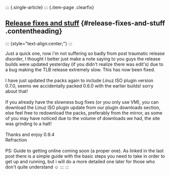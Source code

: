 ::: {.single-article}
::: {.item-page .clearfix}
## [Release fixes and stuff](/135-release-fixes-and-stuff.html) {#release-fixes-and-stuff .contentheading}

::: {style="text-align:center;"}
:::

Just a quick one, now i\'m not suffering so badly from post traumatic
release disorder, I thought I better just make a note saying to you guys
the release builds were updated yesterday (if you didn\'t realize there
was edit\'s) due to a bug making the TLB release extremely slow. This
has now been fixed.\
\
I have just updated the packs again to include Linuz ISO plugin version
0.7.0, seems we accidentally packed 0.6.0 with the earlier builds! sorry
about that!\
\
If you already have the slowness bug fixes (or you only use VM), you can
download the Linuz ISO plugin update from our plugin downloads section,
else feel free to redownload the packs, preferably from the mirror, as
some of you may have noticed due to the volume of downloads we had, the
site was grinding to a halt!\
\
Thanks and enjoy 0.9.4\
Refraction\
\
PS: Guide to getting online coming soon (a proper one). As linked in the
last post there is a simple guide with the basic steps you need to take
in order to get up and running, but i will do a more detailed one later
for those who don\'t quite understand
☺️
:::
:::
